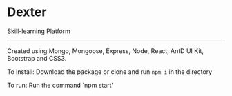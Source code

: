 # Dexter
Skill-learning Platform
***

Created using Mongo, Mongoose, Express, Node, React, AntD UI Kit, Bootstrap and CSS3.

To install: Download the package or clone and run `npm i` in the directory

To run: Run the command `npm start'

